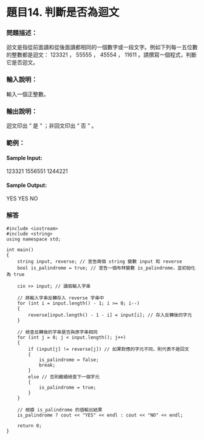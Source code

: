 # 題目14. 判斷是否為迴文

### 問題描述：
迴文是指從前面讀和從後面讀都相同的一個數字或一段文字。例如下列每一五位數的整數都是迴文： 123321 ， 55555 ， 45554 ， 11611 。請撰寫一個程式，判斷它是否迴文。

### 輸入說明：
輸入一個正整數。

### 輸出說明：
迴文印出 ” 是 ” ；非回文印出 ” 否 ” 。
### 範例：

#### Sample Input:

123321
1556551
1244221
#### Sample Output:

YES
YES
NO

### 解答
```
#include <iostream>
#include <string>
using namespace std;

int main()
{
    string input, reverse; // 宣告兩個 string 變數 input 和 reverse
    bool is_palindrome = true; // 宣告一個布林變數 is_palindrome，並初始化為 true

    cin >> input; // 讀取輸入字串

    // 將輸入字串反轉存入 reverse 字串中
    for (int i = input.length() - 1; i >= 0; i--)
    {
        reverse[input.length() - 1 - i] = input[i]; // 存入反轉後的字元
    }

    // 檢查反轉後的字串是否與原字串相同
    for (int j = 0; j < input.length(); j++)
    {
        if (input[j] != reverse[j]) // 如果對應的字元不同，則代表不是回文
        {
            is_palindrome = false;
            break;
        }
        else // 否則繼續檢查下一個字元
        {
            is_palindrome = true;
        }
    }

    // 根據 is_palindrome 的值輸出結果
    is_palindrome ? cout << "YES" << endl : cout << "NO" << endl;

    return 0;
}
```
